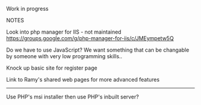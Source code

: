 Work in progress


NOTES

Look into php manager for IIS - not maintained
https://groups.google.com/g/php-manager-for-iis/c/JMEympetw5Q

Do we have to use JavaScript? We want something that can be changable by someone with very low programming skills..


Knock up basic site for register page





Link to Ramy's shared web pages for more advanced features

---

Use PHP's msi installer then use PHP's inbuilt server?
